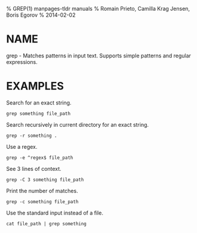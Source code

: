 % GREP(1) manpages-tldr manuals
% Romain Prieto, Camilla Krag Jensen, Boris Egorov
% 2014-02-02

# NAME

grep - Matches patterns in input text. Supports simple patterns and regular
expressions.

# EXAMPLES

Search for an exact string.
 
    grep something file_path

Search recursively in current directory for an exact string.

    grep -r something .

Use a regex.

    grep -e ^regex$ file_path

See 3 lines of context.

    grep -C 3 something file_path

Print the number of matches.

    grep -c something file_path

Use the standard input instead of a file.

    cat file_path | grep something
